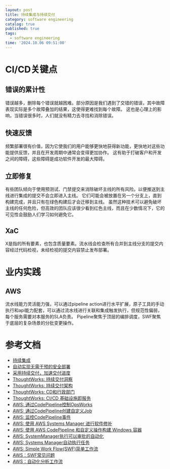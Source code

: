 ```yaml
---
layout: post
title: 持续集成与持续交付
category: software engineering
catalog: true
published: true
tags:
  - software engineering
time: '2024.10.06 09:51:00'
---
```

# CI/CD关键点
## 错误的累计性
错误越多，删除每个错误就越困难。部分原因是我们遇到了交错的错误，其中故障表现实际是多个故障叠加的结果，这使得更难找到每个故障。
这也是心理上的影响，当错误很多时，人们就没有精力去寻找和消除错误。

## 快速反馈
频繁部署很有价值，因为它使我们的用户能够更快地获得新功能，更快地对这些功能提供反馈，并且在开发周期中通常会变得更加协作。
这有助于打破客户和开发之间的障碍，这些障碍是成功软件开发的最大障碍。

## 立即修复
有些团队倾向于使用预测试、门禁提交来消除破坏主线的所有风险。以便推送到主线进行集成的提交不会立即进入主线。
它们可能会被放置在另一个分支上，直到构建完成，并且只有在绿色构建后才会迁移到主线。
虽然这种技术可以避免破坏主线的任何危险，但高效的团队应该很少看到红色主线，而且在少数情况下，它的可见性会鼓励人们学习如何避免它。

## XaC
X是指的所有要素，也包含质量要素。流水线会检查所有合并到主线分支的提交内容经过代码检视，未经检视的提交内容禁止发布部署。

# 业内实践

## AWS
流水线能力灵活能力强，可以通过pipeline action进行水平扩展，原子工具的手动执行和api能力配套，可以通过流水线进行关联和集成触发执行，但规范性偏弱，每个服务需要对本服务的SLA负责。
Pipeline聚焦于顶层的编排调度，SWF聚焦于底层的复杂场景的分批变更操作。

# 参考文档
- [持续集成](https://martinfowler.com/articles/continuousIntegration.html)
- [自动实现无需干预的安全部署](https://aws.amazon.com/cn/builders-library/automating-safe-hands-off-deployments/)
- [采用持续交付，加速交付进度](https://aws.amazon.com/cn/builders-library/going-faster-with-continuous-delivery/)
- [ThoughtWorks: 持续交付洞察](https://www.thoughtworks.com/insights/topic/continuous-delivery)
- [ThoughtWorks: 持续交付架构](https://www.thoughtworks.com/insights/blog/architecting-continuous-delivery)
- [ThoughtWorks: CD和行政部门](https://www.thoughtworks.com/insights/blog/cd-and-executive)
- [ThoughtWorks: CI/CD 基础设施即服务](https://www.thoughtworks.com/radar/techniques/ci-cd-infrastructure-as-a-service)
- [AWS: 通过CodePipeline控制OpsWorks](https://docs.aws.amazon.com/opsworks/latest/userguide/other-services-cp-chef12-update.html)
- [AWS: 通过CodePipeline创建自定义Job](https://docs.aws.amazon.com/codepipeline/latest/userguide/actions-create-custom-action.html)
- [AWS: 监控CodePipeline事件](https://docs.aws.amazon.com/codepipeline/latest/userguide/detect-state-changes-cloudwatch-events.html#detect-state-events-action)
- [AWS: 使用 AWS Systems Manager 进行软件修补](https://aws.amazon.com/cn/blogs/mt/software-patching-with-aws-systems-manager/)
- [AWS: 使用 AWS CodePipeline 和自定义操作构建 Windows 容器](https://aws.amazon.com/cn/blogs/devops/building-windows-containers-with-aws-codepipeline-and-custom-actions/)
- [AWS: SystemManager执行可以审批的自动化](https://docs.aws.amazon.com/zh_cn/systems-manager/latest/userguide/running-automations-require-approvals.html)
- [AWS: Systems Manager自动执行任务](https://aws.amazon.com/cn/systems-manager/features/)
- [AWS: Simple Work Flow(SWF)简单工作流](https://docs.aws.amazon.com/zh_cn/amazonswf/latest/developerguide/swf-welcome.html)
- [AWS：SWF常见问题](https://aws.amazon.com/cn/swf/faqs/)
- [AWS：自动化分析工作流](https://aws.amazon.com/cn/blogs/big-data/automating-analytic-workflows-on-aws/)
